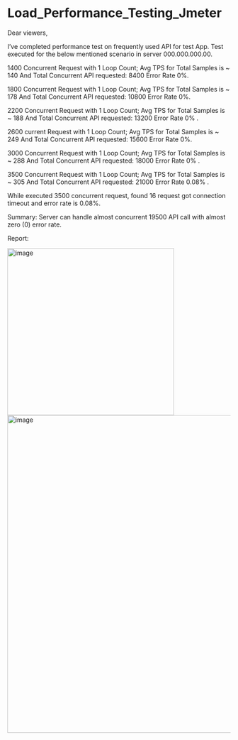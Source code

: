 # Load_Performance_Testing_Jmeter

Dear viewers, 

I’ve completed performance test on frequently used API for test App. 
Test executed for the below mentioned scenario in server 000.000.000.00. 

1400 Concurrent Request with 1 Loop Count; Avg TPS for Total Samples is ~ 140 And Total Concurrent API requested: 8400 Error Rate  0%.

1800 Concurrent Request with 1 Loop Count; Avg TPS for Total Samples is ~ 178  And Total Concurrent API requested: 10800 Error Rate  0%.

2200 Concurrent Request with 1 Loop Count; Avg TPS for Total Samples is ~ 188 And Total Concurrent API requested: 13200 Error Rate  0% .

2600 current Request with 1 Loop Count; Avg TPS for Total Samples is ~ 249 And Total Concurrent API requested: 15600 Error Rate  0%.

3000 Concurrent Request with 1 Loop Count; Avg TPS for Total Samples is ~ 288 And Total Concurrent API requested: 18000 Error Rate  0% .

3500 Concurrent Request with 1 Loop Count; Avg TPS for Total Samples is ~ 305 And Total Concurrent API requested: 21000 Error Rate  0.08% .

While executed 3500 concurrent request, found  16 request got connection timeout and error rate is 0.08%. 

Summary: Server can handle almost concurrent 19500 API call with almost zero (0) error rate.

Report:

<img width="376" alt="image" src="https://github.com/rifat12927/Load_Performance_Testing_Jmeter/assets/66294509/c733f545-6f6d-4c77-981f-45178c6cb0e0">
<img width="716" alt="image" src="https://github.com/rifat12927/Load_Performance_Testing_Jmeter/assets/66294509/f8615f58-218f-4913-8ead-73a87e8b579c">

